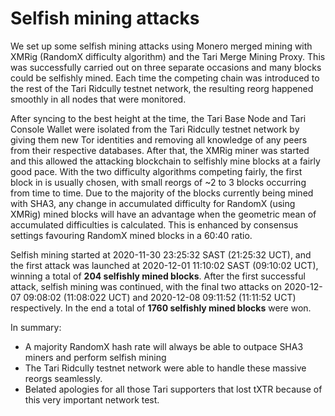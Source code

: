 # Selfish mining attacks

We set up some selfish mining attacks using Monero merged mining with XMRig (RandomX difficulty algorithm) and the Tari Merge Mining Proxy. This was successfully carried out on three separate occasions and many blocks could be selfishly mined. Each time the competing chain was introduced to the rest of the Tari Ridcully testnet network, the resulting reorg happened smoothly in all nodes that were monitored.

After syncing to the best height at the time, the Tari Base Node and Tari Console Wallet were isolated from the Tari Ridcully testnet network by giving them new Tor identities and removing all knowledge of any peers from their respective databases. After that, the XMRig miner was started and this allowed the attacking blockchain to selfishly mine blocks at a fairly good pace. With the two difficulty algorithms competing fairly, the first block in is usually chosen, with small reorgs of ~2 to 3 blocks occurring from time to time. Due to the majority of the blocks currently being mined with SHA3, any change in accumulated difficulty for RandomX (using XMRig) mined blocks will have an advantage when the geometric mean of accumulated difficulties is calculated. This is enhanced by consensus settings favouring RandomX mined blocks in a 60:40 ratio. 

Selfish mining started at 2020-11-30 23:25:32 SAST (21:25:32 UCT), and the first attack was launched at 2020-12-01 11:10:02 SAST (09:10:02 UCT), winning a total of **204 selfishly mined blocks**. After the first successful attack, selfish mining was continued, with the final two attacks on 2020-12-07 09:08:02  (11:08:022 UCT) and 2020-12-08 09:11:52  (11:11:52 UCT) respectively. In the end a total of **1760 selfishly mined blocks** were won.

In summary:

- A majority RandomX hash rate will always be able to outpace SHA3 miners and perform selfish mining
- The Tari Ridcully testnet network were able to handle these massive reorgs seamlessly.
- Belated apologies for all those Tari supporters that lost tXTR because of this very important network test.

